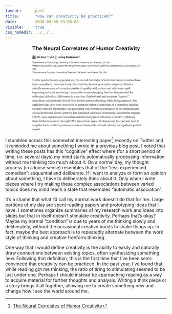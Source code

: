 ```yaml
---
layout:      post
title:       "How can creativity be practiced?"
date:        2018-03-09 23:00:00 
visible:     true
css_homedir: ../../..
---
```


<p align="center">
  <img src="/assets/neural_correlates_of_humor_creativity.png" style="width: 70%; height: 70%">
</p>

I stumbled across this somewhat interesting paper[^1] recently on Twitter and it reminded me about something I wrote in a [previous blog post](http://giuliozhou.com/2017/12/22/the-process-of-blogging.html). I noted that writing these posts has this “cognitive” effect where (for a short period of time, i.e. several days) my mind starts automatically processing information without me thinking too much about it. On a normal day, my thought process (in a loose sense) resembles that of the “less experienced comedian”: sequential and deliberate. If I want to analyze or form an opinion about something, I have to deliberately think about it. Only when I write pieces where I try making these complex associations between varied topics does my mind reach a state that resembles “automatic association”.

It’s a shame that what I’d call my normal work doesn’t do that for me. Large portions of my day are spent reading papers and prototyping ideas that I have. I sometimes organize summaries of my research work and ideas into slides but that in itself doesn’t stimulate creativity. Perhaps that’s okay? Maybe my normal “condition” is due to years of me thinking slowly and deliberately, without the occasional creative bursts to shake things up. In fact, maybe the best approach is to repeatedly alternate between the work style of thinking and creative freeform thinking.

One way that I would define creativity is the ability to easily and naturally draw connections between existing topics, often synthesizing something new. Following that definition, this is the first time that I’ve been semi-convinced that creativity can be practiced. In the past year, I’ve found that while reading got me thinking, the ratio of tiring to stimulating seemed to be just under one. Perhaps I should instead be approaching reading as a way to acquire material for further thoughts and analysis. Writing a think piece or a story brings it all together, allowing me to create something new and change how I see the world around me.

[^1]: [The Neural Correlates of Humor Creativity](https://www.frontiersin.org/articles/10.3389/fnhum.2016.00597/full)
